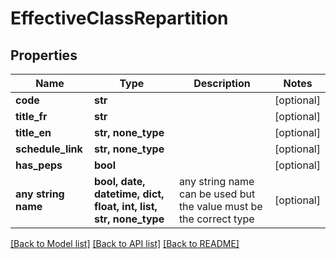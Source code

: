 # EffectiveClassRepartition


## Properties
Name | Type | Description | Notes
------------ | ------------- | ------------- | -------------
**code** | **str** |  | [optional] 
**title_fr** | **str** |  | [optional] 
**title_en** | **str, none_type** |  | [optional] 
**schedule_link** | **str, none_type** |  | [optional] 
**has_peps** | **bool** |  | [optional] 
**any string name** | **bool, date, datetime, dict, float, int, list, str, none_type** | any string name can be used but the value must be the correct type | [optional]

[[Back to Model list]](../README.md#documentation-for-models) [[Back to API list]](../README.md#documentation-for-api-endpoints) [[Back to README]](../README.md)


